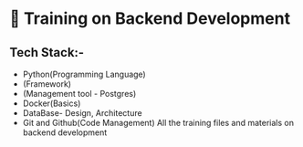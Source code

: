 
# :file_folder: Training on Backend Development
## Tech Stack:-
- Python(Programming Language)
- (Framework)
- (Management tool - Postgres)
- Docker(Basics)
- DataBase- Design, Architecture
- Git and Github(Code Management)
All the training files and materials on backend development

